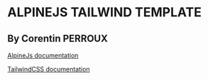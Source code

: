 # ALPINEJS TAILWIND TEMPLATE

## By Corentin PERROUX

[AlpineJs documentation](https://github.com/alpinejs/alpine)

[TailwindCSS documentation](https://tailwindcss.com/)